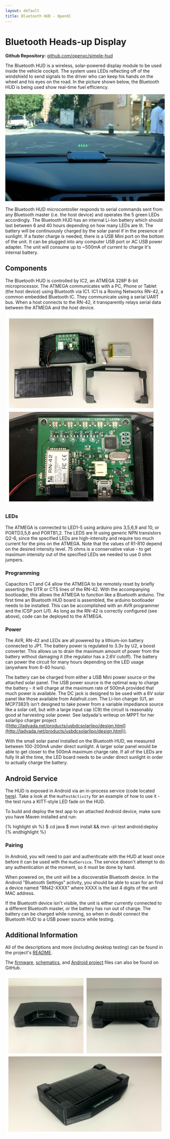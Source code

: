 ```yaml
---
layout: default
title: Bluetooth HUD - OpenXC
---
```


<div class="page-header">
    <h1>Bluetooth Heads-up Display</h1>
</div>

**Github Repository:** [github.com/openxc/simple-hud](http://github.com/openxc/simple-hud)

The Bluetooth HUD is a wireless, solar-powered display module to be used inside
the vehicle cockpit. The system uses LEDs reflecting off of the windshield to
send signals to the driver who can keep his hands on the wheel and his eyes on
the road. In the picture shown below, the Bluetooth HUD is being used show
real-time fuel efficiency.

![Bluetooth HUD](/images/hud-on-dash.jpg)


The Bluetooth HUD microcontroller responds to serial commands sent from any
Bluetooth master (i.e. the host device) and operates the 5 green LEDs
accordingly. The Bluetooth HUD has an internal Li-Ion battery which should last
between 6 and 40 hours depending on how many LEDs are lit. The battery will be
continuously charged by the solar panel if in the presence of sunlight. If a
faster charge is needed, there is a USB Mini port on the bottom of the unit. It
can be plugged into any computer USB port or AC USB power adapter. The unit will
consume up to ~500mA of current to charge it's internal battery.

<div class="page-header">
    <h2>Components</h2>
</div>

The Bluetooth HUD is controlled by IC2, an ATMEGA 328P 8-bit microprocessor. The
ATMEGA communicates with a PC, Phone or Tablet (the host device) using Bluetooth
via IC1. IC1 is a Roving Networks RN-42, a common embedded Bluetooth IC. They
communicate using a serial UART bus. When a host connects to the RN-42, it
transparently relays serial data between the ATMEGA and the host device.

![Bluetooth HUD internal](/images/bluetooth-hud-internal.jpg)

### LEDs

The ATMEGA is connected to LED1-5 using arduino pins 3,5,6,9 and 10, or
PORTD3,5,6 and PORTB1,2. The LEDS are lit using generic NPN transistors Q2-6,
since the specified LEDs are high-intensity and require too much current for the
pins on the ATMEGA. Note that the values of R1-R10 depend on the desired
intensity level. 75 ohms is a conservative value - to get maximum intensity out
of the specified LEDs we needed to use 0 ohm jumpers.

### Programming

Capacitors C1 and C4 allow the ATMEGA to be remotely reset by briefly asserting
the DTR or CTS lines of the RN-42. With the accompanying bootloader, this allows
the ATMEGA to function like a Bluetooth arduino. The first time an Bluetooth HUD
board is assembled, the arduino bootloader needs to be installed. This can be
accomplished with an AVR programmer and the ICSP port (J1). As long as the RN-42
is correctly configured (see above), code can be deployed to the ATMEGA.

### Power

The AVR, RN-42 and LEDs are all powered by a lithium-ion battery connected to
JP1. The battery power is regulated to 3.3v by U2, a boost converter. This
allows us to drain the maximum amount of power from the battery without damaging
it (the regulator has a 2.6V cutoff). The battery can power the circuit for many
hours depending on the LED usage (anywhere from 6-40 hours).

The battery can be charged from either a USB Mini power source or the attached
solar panel. The USB power source is the optimal way to charge the battery - it
will charge at the maximum rate of 500mA provided that much power is available.
The DC jack is designed to be used with a 6V solar panel like those available
from Adafruit.com. The Li-Ion charger (U1, an MCP73831) isn't designed to take
power from a variable impediance source like a solar cell, but with a large
input cap (C9) the circuit is reasonably good at harvesting solar power. See
ladyada's writeup on MPPT for her solarlipo charger project
([http://ladyada.net/products/usbdcsolarlipo/design.html](http://ladyada.net/products/usbdcsolarlipo/design.html)).

With the small solar panel installed on the Bluetooth HUD, we measured between
100-200mA under direct sunlight. A larger solar panel would be able to get
closer to the 500mA maximum charge rate. If all of the LEDs are fully lit all
the time, the LED board needs to be under direct sunlight in order to actually
charge the battery.

<div class="page-header">
    <h2>Android Service</h2>
</div>

The HUD is exposed in Android via an in-process service (code located
[here][java]). Take a look at the `HudTestActivity` for an example of how to use
it - the test runs a KITT-style LED fade on the HUD.

To build and deploy the test app to an attached Android device, make sure you
have Maven installed and run:

{% highlight sh %}
$ cd java
$ mvn install && mvn -pl test android:deploy
{% endhighlight %}

### Pairing

In Android, you will need to pair and authenticate with the HUD at least once
before it can be used with the `HudService`. The service doesn't attempt to do
any authentication at the moment, so it must be done by hand.

When powered on, the unit will be a discoverable Bluetooth device. In the
Android "Bluetooth Settings" activity, you should be able to scan for an find a
device named "RN42-XXXX" where XXXX is the last 4 digits of the unit MAC
address.

If the Bluetooth device isn't visible, the unit is either currently connected to
a different Bluetooth master, or the battery has run out of charge. The battery
can be charged while running, so when in doubt connect the Bluetooth HUD to a
USB power source while testing.

<div class="page-header">
    <h2>Additional Information</h2>
</div>

All of the descriptions and more (including desktop testing) can be found in the
project's [README][].

The [firmware][], [schematics][], and [Android project][java] files can also be
found on GitHub.

![Bluetooth HUD external](/images/bluetooth-hud-external.jpg)

[README]: http://github.com/openxc/simple-hud/blob/master/README.mkd
[firmware]: https://github.com/openxc/simple-hud/tree/master/firmware
[schematics]: https://github.com/openxc/simple-hud/tree/master/assembly
[java]: http://github.com/openxc/simple-hud/tree/master/java
